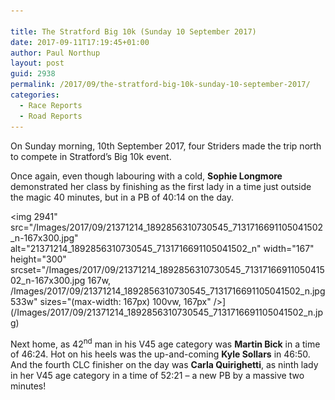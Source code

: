 ```yaml
---

title: The Stratford Big 10k (Sunday 10 September 2017)
date: 2017-09-11T17:19:45+01:00
author: Paul Northup
layout: post
guid: 2938
permalink: /2017/09/the-stratford-big-10k-sunday-10-september-2017/
categories:
  - Race Reports
  - Road Reports
---
```

On Sunday morning, 10th September 2017, four Striders made the trip north to compete in Stratford’s Big 10k event.

Once again, even though labouring with a cold, **Sophie Longmore** demonstrated her class by finishing as the first lady in a time just outside the magic 40 minutes, but in a PB of 40:14 on the day.

<img  2941" src="/Images/2017/09/21371214_1892856310730545_7131716691105041502_n-167x300.jpg" alt="21371214_1892856310730545_7131716691105041502_n" width="167" height="300" srcset="/Images/2017/09/21371214_1892856310730545_7131716691105041502_n-167x300.jpg 167w, /Images/2017/09/21371214_1892856310730545_7131716691105041502_n.jpg 533w" sizes="(max-width: 167px) 100vw, 167px" />](/Images/2017/09/21371214_1892856310730545_7131716691105041502_n.jpg)

Next home, as 42<sup>nd</sup> man in his V45 age category was **Martin Bick** in a time of 46:24. Hot on his heels was the up-and-coming **Kyle Sollars** in 46:50. And the fourth CLC finisher on the day was **Carla Quirighetti**, as ninth lady in her V45 age category in a time of 52:21 – a new PB by a massive two minutes!